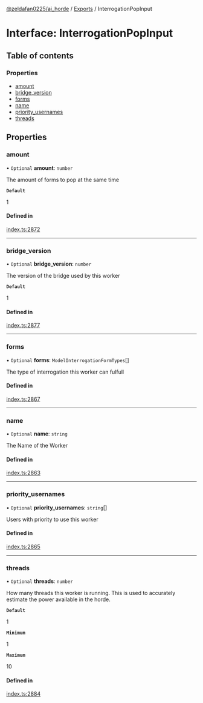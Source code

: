 [@zeldafan0225/ai_horde](../README.md) / [Exports](../modules.md) / InterrogationPopInput

# Interface: InterrogationPopInput

## Table of contents

### Properties

- [amount](InterrogationPopInput.md#amount)
- [bridge\_version](InterrogationPopInput.md#bridge_version)
- [forms](InterrogationPopInput.md#forms)
- [name](InterrogationPopInput.md#name)
- [priority\_usernames](InterrogationPopInput.md#priority_usernames)
- [threads](InterrogationPopInput.md#threads)

## Properties

### amount

• `Optional` **amount**: `number`

The amount of forms to pop at the same time

**`Default`**

1

#### Defined in

[index.ts:2872](https://github.com/ZeldaFan0225/ai_horde/blob/2b1ed8a/index.ts#L2872)

___

### bridge\_version

• `Optional` **bridge\_version**: `number`

The version of the bridge used by this worker

**`Default`**

1

#### Defined in

[index.ts:2877](https://github.com/ZeldaFan0225/ai_horde/blob/2b1ed8a/index.ts#L2877)

___

### forms

• `Optional` **forms**: `ModelInterrogationFormTypes`[]

The type of interrogation this worker can fulfull

#### Defined in

[index.ts:2867](https://github.com/ZeldaFan0225/ai_horde/blob/2b1ed8a/index.ts#L2867)

___

### name

• `Optional` **name**: `string`

The Name of the Worker

#### Defined in

[index.ts:2863](https://github.com/ZeldaFan0225/ai_horde/blob/2b1ed8a/index.ts#L2863)

___

### priority\_usernames

• `Optional` **priority\_usernames**: `string`[]

Users with priority to use this worker

#### Defined in

[index.ts:2865](https://github.com/ZeldaFan0225/ai_horde/blob/2b1ed8a/index.ts#L2865)

___

### threads

• `Optional` **threads**: `number`

How many threads this worker is running. This is used to accurately estimate the power available in the horde.

**`Default`**

1

**`Minimum`**

1

**`Maximum`**

10

#### Defined in

[index.ts:2884](https://github.com/ZeldaFan0225/ai_horde/blob/2b1ed8a/index.ts#L2884)
